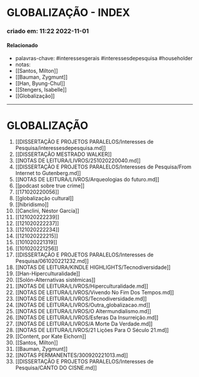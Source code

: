 # GLOBALIZAÇÃO - INDEX
### criado em: 11:22 2022-11-01

#### Relacionado
- palavras-chave: #interessesgerais #interessesdepesquisa #householder 
- notas:
- [[Santos, Milton]]
- [[Bauman, Zygmunt]]
- [[Han, Byung-Chul]]
- [[Stengers, Isabelle]]
- [[Globalização]]
---
# GLOBALIZAÇÃO
1. [[DISSERTAÇÃO E PROJETOS PARALELOS/Interesses de Pesquisa/interessesdepesquisa.md]]
2. [[DISSERTAÇÃO MESTRADO WALKER]]
3. [[NOTAS DE LEITURA/LIVROS/251020220040.md]]
4. [[DISSERTAÇÃO E PROJETOS PARALELOS/Interesses de Pesquisa/From Internet to Gutenberg.md]]
5. [[NOTAS DE LEITURA/LIVROS/Arqueologias do futuro.md]]
6. [[podcast sobre true crime]]
7. [[171020220056]]
8. [[globalização cultural]]
9. [[hibridismo]]
10. [[Canclini, Néstor García]]
11. [[121020222239]]
12. [[121020222237]]
13. [[121020222234]]
14. [[121020222215]]
15. [[101020221319]]
16. [[101020221256]]
17. [[DISSERTAÇÃO E PROJETOS PARALELOS/Interesses de Pesquisa/061020221232.md]]
18. [[NOTAS DE LEITURA/KINDLE HIGHLIGHTS/Tecnodiversidade]]
19. [[Han-Hiperculturalidade]]
20. [[Solón-Alternativas sistêmicas]]
21. [[NOTAS DE LEITURA/LIVROS/Hiperculturalidade.md]]
22. [[NOTAS DE LEITURA/LIVROS/Vivendo No Fim Dos Tempos.md]]
23. [[NOTAS DE LEITURA/LIVROS/Tecnodiversidade.md]]
24. [[NOTAS DE LEITURA/LIVROS/Outra_globalizacao.md]]
25. [[NOTAS DE LEITURA/LIVROS/O Altermundialismo.md]]
26. [[NOTAS DE LEITURA/LIVROS/Esferas Da Insurreição.md]]
27. [[NOTAS DE LEITURA/LIVROS/A Morte Da Verdade.md]]
28. [[NOTAS DE LEITURA/LIVROS/21 Lições Para O Século 21.md]]
29. [[Content, por Kate Eichorn]]
30. [[Santos, Milton]]
31. [[Bauman, Zygmunt]]
32. [[NOTAS PERMANENTES/300920221013.md]]
33. [[DISSERTAÇÃO E PROJETOS PARALELOS/Interesses de Pesquisa/CANTO DO CISNE.md]]

